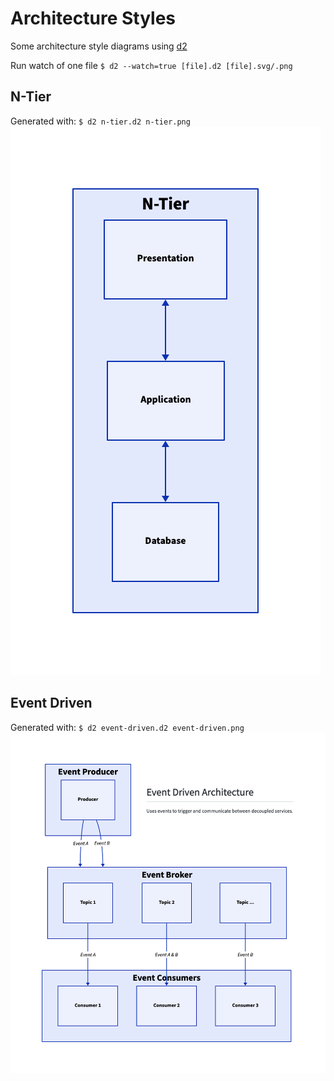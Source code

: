 # Architecture Styles
Some architecture style diagrams using [d2](https://github.com/terrastruct/d2)

Run watch of one file
`$ d2 --watch=true [file].d2 [file].svg/.png`

## N-Tier
Generated with: `$ d2 n-tier.d2 n-tier.png`
![n-tier](n-tier.png)

## Event Driven
Generated with: `$ d2 event-driven.d2 event-driven.png`
![event-driven](event-driven.png)